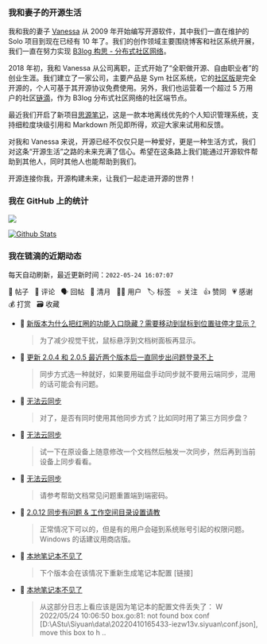 ### 我和妻子的开源生活

我和我的妻子 [Vanessa](https://github.com/Vanessa219) 从 2009 年开始编写开源软件，其中我们一直在维护的 Solo 项目到现在已经有 10 年了。我们的创作领域主要围绕博客和社区系统开展，我们一直在努力实现 [B3log 构思 - 分布式社区网络](https://ld246.com/article/1546941897596)。

2018 年初，我和 Vanessa 从公司离职，正式开始了“全职做开源、自由职业者”的创业生涯。我们建立了一家公司，主要产品是 Sym 社区系统，它的[社区版](https://github.com/88250/symphony)是完全开源的，个人可基于其开源协议免费使用。另外，我们也运营着一个超过 5 万用户的社区[链滴](https://ld246.com)，作为 B3log 分布式社区网络的社区端节点。

最近我们开启了新项目[思源笔记](https://github.com/siyuan-note/siyuan)，这是一款本地离线优先的个人知识管理系统，支持细粒度块级引用和 Markdown 所见即所得，欢迎大家来试用和反馈。

对我和 Vanessa 来说，开源已经不仅仅只是一种爱好，更是一种生活方式，我们对这条“开源生活”之路的未来充满了信心。希望在这条路上我们能通过开源软件帮助到其他人，同时其他人也能帮助到我们。

开源连接你我，开源构建未来，让我们一起走进开源的世界！

### 我在 GitHub 上的统计

<a title="Hits" target="_blank" href="https://github.com/88250/88250"><img src="https://hits.b3log.org/88250/88250.svg"></a>

[![Github Stats](https://github-readme-stats.vercel.app/api?username=88250&theme=tokyonight&show_icons=true)](https://github.com/88250)

<!--events start -->

### 我在链滴的近期动态

每天自动刷新，最近更新时间：`2022-05-24 16:07:07`

📝 帖子 &nbsp; 💬 评论 &nbsp; 🗣 回帖 &nbsp; 🌙 清月 &nbsp; 👨‍💻 用户 &nbsp; 🏷️ 标签 &nbsp; ⭐️ 关注 &nbsp; 👍 赞同 &nbsp; 💗 感谢 &nbsp; 💰 打赏 &nbsp; 🗃 收藏

* 💬 [新版本为什么把红圈的功能入口隐藏？需要移动到鼠标到位置驻停才显示？](https://ld246.com/article/1653377358716/comment/1653378485532#comments)

  > 为了减少视觉干扰，鼠标悬浮到文档树面板再显示。
* 💬 [更新 2.0.4 和 2.0.5 最近两个版本后一直同步出问题登录不上](https://ld246.com/article/1651986983620/comment/1653371651225#comments)

  > 同步方式选一种就好，如果要用磁盘手动同步就不要用云端同步，混用的话可能会有问题。
* 💬 [无法云同步](https://ld246.com/article/1653364313912/comment/1653366537198#comments)

  > 对了，是否有同时使用其他同步方式？比如同时用了第三方同步盘？
* 💬 [无法云同步](https://ld246.com/article/1653364313912/comment/1653365693118#comments)

  > 试一下在原设备上随意修改一个文档然后触发一次同步，然后再到当前设备上同步看看。
* 💬 [无法云同步](https://ld246.com/article/1653364313912/comment/1653365166369#comments)

  > 请参考帮助文档常见问题重置端到端密码。
* 💬 [2.0.12 同步有问题 &amp; 工作空间目录设置请教](https://ld246.com/article/1653320123855/comment/1653365128317#comments)

  > 正常情况下可以的，但是有的用户会碰到系统账号引起的权限问题。Windows 的话建议用商店版。
* 💬 [本地笔记本不见了](https://ld246.com/article/1653359994736/comment/1653363824364#comments)

  > 下个版本会在该情况下重新生成笔记本配置 [链接]
* 💬 [本地笔记本不见了](https://ld246.com/article/1653359994736/comment/1653362562981#comments)

  > 从这部分日志上看应该是因为笔记本的配置文件丢失了： W 2022/05/24 10:06:50 box.go:81: not found box conf [D:\AStu\Siyuan\data\20220410165433-iezw13v\.siyuan\conf.json], move this box to h ..


<!--events end -->
